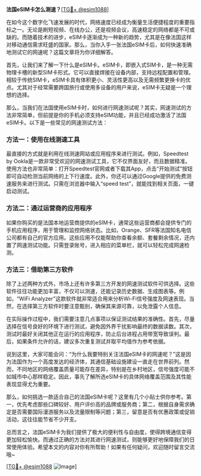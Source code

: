 **法国eSIM卡怎么测速？**[[TG💪+ @esim1088](https://t.me/s/esim1088)]

在如今这个数字化飞速发展的时代，网络速度已经成为衡量生活便捷程度的重要指标之一。无论是刷短视频、在线办公，还是视频会议，高速稳定的网络都是不可或缺的。而随着技术的进步，eSIM卡逐渐成为一种新的趋势，尤其是在像法国这样对移动通信需求旺盛的国家。那么，当你入手一张法国eSIM卡后，如何快速准确地测试它的网速呢？这篇文章将为你详细解答。

首先，让我们来了解一下什么是eSIM卡。eSIM卡，即嵌入式SIM卡，是一种无需物理卡槽的新型SIM卡形式。它可以直接焊接在设备内部，支持远程配置和管理。相较于传统SIM卡，eSIM卡具有体积更小、灵活性更高以及无需频繁更换卡的优点。尤其对于经常需要跨国旅行或使用多设备的用户来说，eSIM卡无疑是一个理想的选择。

那么，当我们在法国使用eSIM卡时，如何进行网速测试呢？其实，网速测试的方法非常简单，但前提是你的手机必须支持eSIM功能，并且已经成功激活了法国eSIM卡。以下是一些常见的网速测试方法：

### 方法一：使用在线测速工具

最直接的方式就是利用在线测速网站或应用程序来进行测试。例如，Speedtest by Ookla是一款非常受欢迎的网速测试工具，它不仅界面友好，而且数据精准。使用方法也非常简单：打开Speedtest官网或者下载其App，点击“开始测试”按钮即可自动检测当前网络的上下行速度。此外，你还可以通过Google提供的免费测速服务来进行测试。只需在浏览器中输入“speed test”，就能找到相关页面，一键启动测试。

### 方法二：通过运营商的应用程序

如果你购买的是法国本地运营商提供的eSIM卡，通常这些运营商都会提供专门的手机应用程序，用于管理和监控网络状态。比如，Orange、SFR等法国知名电信公司都有自己的官方应用。这些应用不仅能帮助你查看余额、套餐剩余情况，还内置了网速测试功能。只需登录账号，进入相应的菜单栏，就可以轻松完成网速检测。

### 方法三：借助第三方软件

除了上述两种方式外，市场上还有许多第三方开发的网速测试软件可供选择。这些软件往往功能更加丰富，不仅可以测速，还能记录历史数据、生成图表等。例如，“WiFi Analyzer”这款软件就非常适合用来分析Wi-Fi信号强度及网速表现。当然，在选择第三方软件时要注意甄别，确保其来源可靠，以免泄露个人信息。

在实际操作过程中，我们需要注意几点事项以保证测试结果的准确性。首先，尽量选择在信号良好的环境下进行测试，避免因外界干扰影响最终的数据读数。其次，测试时最好关闭其他正在运行的应用程序，防止后台进程占用带宽导致误判。最后，如果条件允许的话，建议多次重复测试并取平均值作为参考依据。

说到这里，大家可能会问：“为什么我要特别关注法国eSIM卡的网速呢？”这是因为法国作为一个高度发达的经济体，其通信基础设施建设一直走在世界前列。然而，不同地区的网络覆盖质量可能存在差异，特别是在乡村地区，信号强度可能不如城市中心那样稳定。因此，事先了解所选eSIM卡的具体网络覆盖范围及其性能表现显得尤为重要。

那么，如何挑选一款适合自己的法国eSIM卡呢？这里有几个小贴士供你参考。第一，优先考虑那些口碑较好、用户评价高的品牌或服务商；第二，根据自身需求确定是否需要国际漫游服务以及流量限制等问题；第三，留意是否有优惠政策或促销活动，这往往能节省不少开支。

总而言之，法国eSIM卡为我们提供了极大的便利性与自由度，使得跨境通信变得更加轻松愉快。而通过正确的方法对其进行网速测试，则能够更好地保障我们的日常使用体验。希望本文的内容对你有所帮助！如果有任何疑问，欢迎随时留言交流哦~

[[TG💪+ @esim1088](https://t.me/s/esim1088) ![Image](https://i.postimg.cc/4NQfJmqS/Snipaste-2025-05-13-00-14-12.png)]